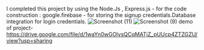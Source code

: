 I completed this project by using the Node.Js , Express.js - for the code construction : google.firebase - for storing the signup credentials.Database integration for login credentials.
![Screenshot (11)](https://user-images.githubusercontent.com/92862988/205494803-41f9ee60-359d-4cb3-b112-2d5e9018a093.png)
![Screenshot (9)](https://user-images.githubusercontent.com/92862988/205494842-18c6427c-3e6a-453e-ba12-6daf7f07c787.png)
demo of project-https://drive.google.com/file/d/1waYn0wGOlysQCqMATjZ_pUUcp4ZTZGZU/view?usp=sharing
